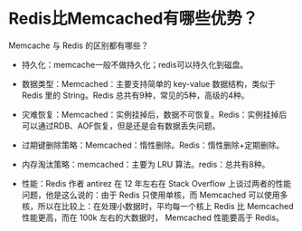 # Redis比Memcached有哪些优势？

Memcache 与 Redis 的区别都有哪些？

- 持久化：memcache一般不做持久化；redis可以持久化到磁盘。

- 数据类型：Memcached：主要支持简单的 key-value 数据结构，类似于 Redis 里的 String。Redis 总共有9种，常见的5种，高级的4种。

- 灾难恢复：Memcached：实例挂掉后，数据不可恢复。Redis：实例挂掉后可以通过RDB、AOF恢复，但是还是会有数据丢失问题。

- 过期键删除策略：Memcached：惰性删除。Redis：惰性删除+定期删除。

- 内存淘汰策略：memcached：主要为 LRU 算法。redis：总共有8种。

- 性能：Redis 作者 antirez 在 12 年左右在 Stack Overflow 上谈过两者的性能问题，他是这么说的：由于 Redis 只使用单核，而 Memcached 可以使用多核，所以在比较上：在处理小数据时，平均每一个核上 Redis 比 Memcached 性能更高，而在 100k 左右的大数据时， Memcached 性能要高于 Redis。



